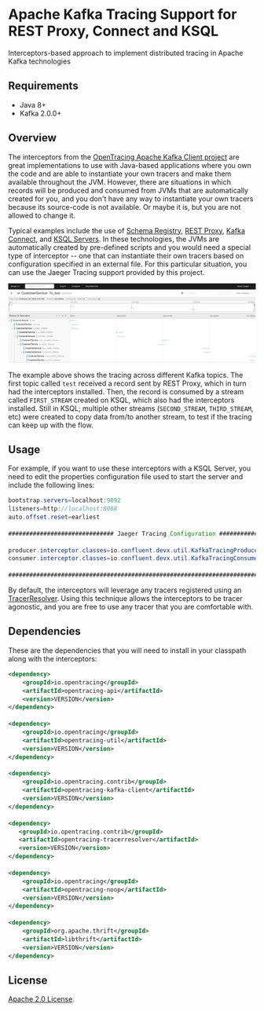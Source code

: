 # Apache Kafka Tracing Support for REST Proxy, Connect and KSQL
Interceptors-based approach to implement distributed tracing in Apache Kafka technologies

## Requirements

- Java 8+
- Kafka 2.0.0+

## Overview

The interceptors from the [OpenTracing Apache Kafka Client project](https://github.com/opentracing-contrib/java-kafka-client) are great implementations to use with Java-based applications where you own the code and are able to instantiate your own tracers and make them available throughout the JVM. However, there are situations in which records will be produced and consumed from JVMs that are automatically created for you, and you don't have any way to instantiate your own tracers because its source-code is not available. Or maybe it is, but you are not allowed to change it.

Typical examples include the use of [Schema Registry](https://docs.confluent.io/current/schema-registry/docs/index.html), [REST Proxy](https://docs.confluent.io/current/kafka-rest/docs/index.html), [Kafka Connect](https://docs.confluent.io/current/connect/index.html), and [KSQL Servers](https://docs.confluent.io/current/ksql/docs/index.html). In these technologies, the JVMs are automatically created by pre-defined scripts and you would need a special type of interceptor -- one that can instantiate their own tracers based on configuration specified in an external file. For this particular situation, you can use the Jaeger Tracing support provided by this project.

![Sample](images/sample.png)

The example above shows the tracing across different Kafka topics. The first topic called `test` received a record sent by REST Proxy, which in turn had the interceptors installed. Then, the record is consumed by a stream called `FIRST_STREAM` created on KSQL, which also had the interceptors installed. Still in KSQL; multiple other streams (`SECOND_STREAM`, `THIRD_STREAM`, etc) were created to copy data from/to another stream, to test if the tracing can keep up with the flow.

## Usage

For example, if you want to use these interceptors with a KSQL Server, you need to edit the properties configuration file used to start the server and include the following lines:

```java
bootstrap.servers=localhost:9092
listeners=http://localhost:8088
auto.offset.reset=earliest

############################## Jaeger Tracing Configuration ################################

producer.interceptor.classes=io.confluent.devx.util.KafkaTracingProducerInterceptor
consumer.interceptor.classes=io.confluent.devx.util.KafkaTracingConsumerInterceptor

############################################################################################
```

By default, the interceptors will leverage any tracers registered using an [TracerResolver](https://github.com/opentracing-contrib/java-tracerresolver). Using this technique allows the interceptors to be tracer agonostic, and you are free to use any tracer that you are comfortable with.

## Dependencies

These are the dependencies that you will need to install in your classpath along with the interceptors:

```xml
<dependency>
    <groupId>io.opentracing</groupId>
    <artifactId>opentracing-api</artifactId>
    <version>VERSION</version>
</dependency>

<dependency>
    <groupId>io.opentracing</groupId>
    <artifactId>opentracing-util</artifactId>
    <version>VERSION</version>
</dependency>

<dependency>
    <groupId>io.opentracing.contrib</groupId>
    <artifactId>opentracing-kafka-client</artifactId>
    <version>VERSION</version>
</dependency>

<dependency>
   <groupId>io.opentracing.contrib</groupId>
   <artifactId>opentracing-tracerresolver</artifactId>
   <version>VERSION</version>
</dependency>

<dependency>
    <groupId>io.opentracing</groupId>
    <artifactId>opentracing-noop</artifactId>
    <version>VERSION</version>
</dependency>

<dependency>
    <groupId>org.apache.thrift</groupId>
    <artifactId>libthrift</artifactId>
    <version>VERSION</version>
</dependency>

```

## License

[Apache 2.0 License](./LICENSE).